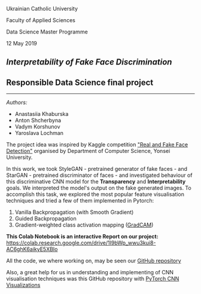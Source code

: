 Ukrainian Catholic University  

Faculty of Applied Sciences

Data Science Master Programme

12 May 2019

## *Interpretability of Fake Face Discrimination*
## Responsible Data Science final project
  
---
*Authors:*
- Anastasiia Khaburska
- Anton Shcherbyna
- Vadym Korshunov
- Yaroslava Lochman

The project idea was inspired by Kaggle competition ["Real and Fake Face Detection"](https://www.kaggle.com/ciplab/real-and-fake-face-detection) organised by Department of Computer Science, Yonsei University. 

In this work, we took StyleGAN - pretrained generator of fake faces - and StarGAN - pretrained discriminator of faces - and investigated behaviour of this discriminative CNN model for the **Transparency** and **Interpretability** goals. We interpreted the model's output on the fake generated images. To accomplish this task, we  explored the most popular feature visualisation techniques and tried a few of them implemented in Pytorch:

1.  Vanilla Backpropagation (with Smooth Gradient)
2.  Guided Backpropagation
3.  Gradient-weighted class activation mapping ([GradCAM](https://arxiv.org/pdf/1610.02391.pdf))

**This Colab Notebook is an interactive Report on our project:** https://colab.research.google.com/drive/1I9bWp_wwu3kui8-AC6ghK6aikyE5XBIo

All the code, we where working on, may be seen our [GitHub repository](https://github.com/Anastasiia-Khab/responsible-ds-final-project)

Also, a great help for us in understanding and implementing of CNN visualisation techniques 
was this GitHub repository with [PyTorch CNN Visualizations](https://github.com/utkuozbulak/pytorch-cnn-visualizations)
